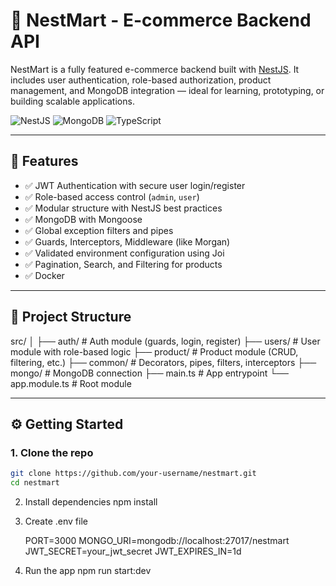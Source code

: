 # 🛒 NestMart - E-commerce Backend API

NestMart is a fully featured e-commerce backend built with [NestJS](https://nestjs.com/). It includes user authentication, role-based authorization, product management, and MongoDB integration — ideal for learning, prototyping, or building scalable applications.

![NestJS](https://img.shields.io/badge/NestJS-v10-red?style=flat-square&logo=nestjs)
![MongoDB](https://img.shields.io/badge/MongoDB-ORM-green?style=flat-square&logo=mongodb)
![TypeScript](https://img.shields.io/badge/TypeScript-Strict-blue?style=flat-square&logo=typescript)

---

## 🚀 Features

- ✅ JWT Authentication with secure user login/register
- ✅ Role-based access control (`admin`, `user`)
- ✅ Modular structure with NestJS best practices
- ✅ MongoDB with Mongoose
- ✅ Global exception filters and pipes
- ✅ Guards, Interceptors, Middleware (like Morgan)
- ✅ Validated environment configuration using Joi
- ✅ Pagination, Search, and Filtering for products
- ✅ Docker

---

## 📁 Project Structure

src/
│
├── auth/ # Auth module (guards, login, register)
├── users/ # User module with role-based logic
├── product/ # Product module (CRUD, filtering, etc.)
├── common/ # Decorators, pipes, filters, interceptors
├── mongo/ # MongoDB connection
├── main.ts # App entrypoint
└── app.module.ts # Root module

---

## ⚙️ Getting Started

### 1. Clone the repo

```bash
git clone https://github.com/your-username/nestmart.git
cd nestmart
```

2. Install dependencies
   npm install

3. Create .env file

   PORT=3000
   MONGO_URI=mongodb://localhost:27017/nestmart
   JWT_SECRET=your_jwt_secret
   JWT_EXPIRES_IN=1d

4. Run the app
   npm run start:dev
